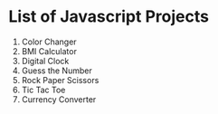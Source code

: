 # List of Javascript Projects

1. Color Changer
2. BMI Calculator
3. Digital Clock
4. Guess the Number
5. Rock Paper Scissors
6. Tic Tac Toe
7. Currency Converter
